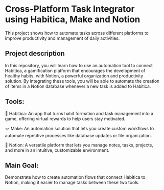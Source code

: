 # Cross-Platform Task Integrator using Habitica, Make and Notion
This project shows how to automate tasks across different platforms to improve productivity and management of daily activities.

## Project description
In this repository, you will learn how to use an automation tool to connect Habitica, a gamification platform that encourages the development of healthy habits, with Notion, a powerful organization and productivity solution. By integrating these tools, you will be able to automate the creation of items in a Notion database whenever a new task is added to Habitica.

## Tools:
👾 Habitica: An app that turns habit formation and task management into a game, offering virtual rewards to help users stay motivated.

🪢 Make: An automation solution that lets you create custom workflows to automate repetitive processes like database updates or file organization.

💭 Notion: A versatile platform that lets you manage notes, tasks, projects, and more in an intuitive, customizable environment.

## Main Goal:
Demonstrate how to create automation flows that connect Habitica to Notion, making it easier to manage tasks between these two tools.

